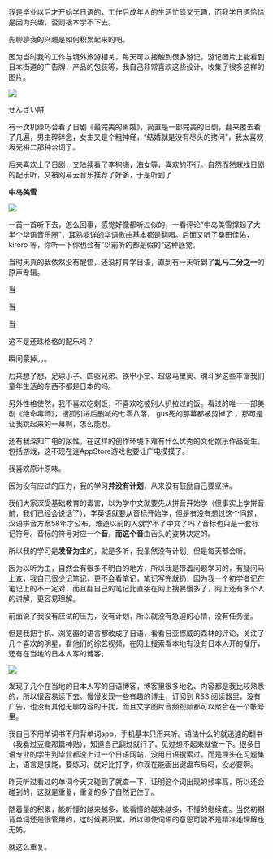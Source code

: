 我是毕业以后才开始学日语的，工作后成年人的生活忙碌又无趣，而我学日语恰恰是因为兴趣，否则根本学不下去。

先聊聊我的兴趣是如何积累起来的吧。

因为当时我的工作与境外旅游相关，每天可以接触到很多游记，游记图片上能看到日本街道的广告牌，产品的包装等，我自己非常喜欢这些设计，收集了很多这样的图片。

![](http://pic1.zhimg.com/v2-0a4b1c83a8a546d80c5040d8dc43f310_b.png)

ぜんざい餅



有一次机缘巧合看了日剧《最完美的离婚》，简直是一部完美的日剧，翻来覆去看了几遍，男主碎碎念，女主又是个粗神经，“结婚就是没有尽头的拷问”，我太喜欢坂元裕二那种台词了。

后来喜欢上了日剧，又陆续看了李狗嗨，海女等，喜欢的不行。自然而然就找日剧的配乐听，又被网易云音乐推荐了好多，于是听到了

**中岛美雪**

![](http://pic3.zhimg.com/v2-7943aa2390aa966051af4e6917e8c42a_b.png)

一首一首听下去，怎么回事，感觉好像都听过似的，一看评论“中岛美雪撑起了大半个华语音乐圈”，耳熟能详的华语歌曲基本都是翻唱。后面又听了桑田佳佑，kiroro 等，你听一下你也会有”以前听的都是假的“这种感觉。

当时天真的我依然没有醒悟，还没打算学日语，直到有一天听到了**乱马二分之一**的原声专辑。

当

当

当

这不是还珠格格的配乐吗？

瞬间蒙掉。。。

后来想了想，足球小子、四驱兄弟、铁甲小宝、超级马里奥、魂斗罗这些丰富我们童年生活的东西不都是日本的吗。

另外性格使然，我不喜欢吃剩饭，不喜欢吃被别人扒拉过的饭。看过的唯一一部美剧《绝命毒师》，搜狐引进后删减的七零八落， gus死的那幕都被剪掉了 ，那可是让我跳起来的一幕啊，怎么能忍。

还有我深知广电的尿性，在这样的创作环境下难有什么优秀的文化娱乐作品诞生，包括游戏，这不现在连AppStore游戏也要让广电摸摸了。

我喜欢原汁原味。

因为没有应试的压力，我的学习**并没有计划**，从来没有鼓励自己要坚持。

我们大家深受基础教育的毒害，以为学中文就要先从拼音开始学（但事实上学拼音前，我们已经会说话了），学英语就要从音标开始学，但是有没有想过这个问题，汉语拼音方案58年才公布，难道以前的人就学不了中文了吗？音标也只是一套标记符号。音标的符号对应一个**音，**而这个**音**由舌头的姿势决定的。

所以我的学习是**发音为主**的，就是多听，我虽然没有计划，但是每天都会听。

因为以听为主，自然会有很多不明白的地方，所以我是带着问题学习的，有疑问马上查，我自己很少记笔记，更不会看笔记，笔记写完就扔，因为我一个初学者记在笔记上的不一定对，而且翻自己的笔记比直接在网上搜要慢多了，网上还有多个人的讲解，更容易理解。

前面说了我没有应试的压力，没有计划，所以就没有急迫的心情，没有任务量。

但是我把手机、浏览器的语言都改成了日语，看看日亚挪威的森林的评论，关注了几个喜欢的明星，看他们的综艺视频，在网上搜索看本地有没有日本人开的餐厅，还有在当地的日本人写的博客。

![](http://pic1.zhimg.com/v2-fd6f6b19864bc6bb396908c34b56c2ec_b.png)

发现了几个在当地的日本人写的日语博客，博客里很多地名、内容都是我比较熟悉的，所以很容易读下去。慢慢发现一些有趣的博主，订阅到 RSS 阅读器里，没有广告，也没有其他无聊内容的干扰，而且文字图片音频视频都可以聚合在一个帐号里。

我自己不用单词书不用背单词app，手机基本只用来听。语法什么的就迅速的翻书（我看过豆瓣那篇神贴），知道自己翻过就行了，见过想不起来就查一下。很多日语专业的学生到毕业都没上过一个日语网站，没用日语搜索过，而是埋头在习题集上，语言是技能，要练习。就好比打字，你现在能画出键盘布局吗，没必要啊。

昨天听过看过的单词今天又碰到了就查一下，证明这个词出现的频率高，所以还会碰到的，这就是重复，重复的多了自然记住了。

随着量的积累，能听懂的越来越多，能看懂的越来越多，不懂的继续查。当然初期背单词还是很管用的，这时候要积累，所以即使词语的意思可能不是精准地理解也无妨。

就这么重复。

